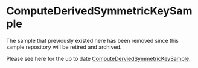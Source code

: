# ComputeDerivedSymmetricKeySample

The sample that previously existed here has been removed since this sample repository will be retired and archived.

Please see here for the up to date [ComputeDerviedSymmetricKeySample](https://github.com/Azure/azure-iot-sdk-csharp/blob/main/readme.md#samples).